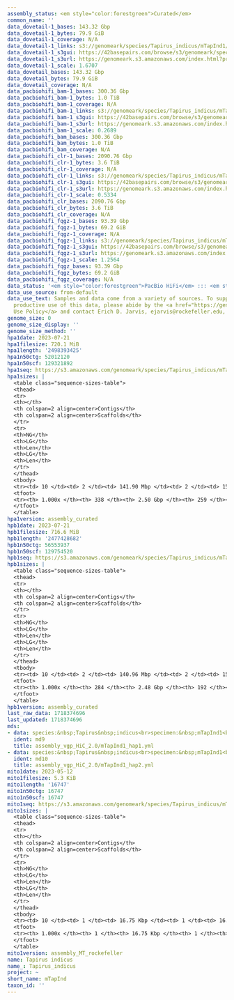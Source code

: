 ```yaml
---
assembly_status: <em style="color:forestgreen">Curated</em>
common_name: ''
data_dovetail-1_bases: 143.32 Gbp
data_dovetail-1_bytes: 79.9 GiB
data_dovetail-1_coverage: N/A
data_dovetail-1_links: s3://genomeark/species/Tapirus_indicus/mTapInd1/genomic_data/dovetail/<br>
data_dovetail-1_s3gui: https://42basepairs.com/browse/s3/genomeark/species/Tapirus_indicus/mTapInd1/genomic_data/dovetail/
data_dovetail-1_s3url: https://genomeark.s3.amazonaws.com/index.html?prefix=species/Tapirus_indicus/mTapInd1/genomic_data/dovetail/
data_dovetail-1_scale: 1.6707
data_dovetail_bases: 143.32 Gbp
data_dovetail_bytes: 79.9 GiB
data_dovetail_coverage: N/A
data_pacbiohifi_bam-1_bases: 300.36 Gbp
data_pacbiohifi_bam-1_bytes: 1.0 TiB
data_pacbiohifi_bam-1_coverage: N/A
data_pacbiohifi_bam-1_links: s3://genomeark/species/Tapirus_indicus/mTapInd1/genomic_data/pacbio_hifi/<br>
data_pacbiohifi_bam-1_s3gui: https://42basepairs.com/browse/s3/genomeark/species/Tapirus_indicus/mTapInd1/genomic_data/pacbio_hifi/
data_pacbiohifi_bam-1_s3url: https://genomeark.s3.amazonaws.com/index.html?prefix=species/Tapirus_indicus/mTapInd1/genomic_data/pacbio_hifi/
data_pacbiohifi_bam-1_scale: 0.2689
data_pacbiohifi_bam_bases: 300.36 Gbp
data_pacbiohifi_bam_bytes: 1.0 TiB
data_pacbiohifi_bam_coverage: N/A
data_pacbiohifi_clr-1_bases: 2090.76 Gbp
data_pacbiohifi_clr-1_bytes: 3.6 TiB
data_pacbiohifi_clr-1_coverage: N/A
data_pacbiohifi_clr-1_links: s3://genomeark/species/Tapirus_indicus/mTapInd1/genomic_data/pacbio_hifi/<br>
data_pacbiohifi_clr-1_s3gui: https://42basepairs.com/browse/s3/genomeark/species/Tapirus_indicus/mTapInd1/genomic_data/pacbio_hifi/
data_pacbiohifi_clr-1_s3url: https://genomeark.s3.amazonaws.com/index.html?prefix=species/Tapirus_indicus/mTapInd1/genomic_data/pacbio_hifi/
data_pacbiohifi_clr-1_scale: 0.5334
data_pacbiohifi_clr_bases: 2090.76 Gbp
data_pacbiohifi_clr_bytes: 3.6 TiB
data_pacbiohifi_clr_coverage: N/A
data_pacbiohifi_fqgz-1_bases: 93.39 Gbp
data_pacbiohifi_fqgz-1_bytes: 69.2 GiB
data_pacbiohifi_fqgz-1_coverage: N/A
data_pacbiohifi_fqgz-1_links: s3://genomeark/species/Tapirus_indicus/mTapInd1/genomic_data/pacbio_hifi/<br>
data_pacbiohifi_fqgz-1_s3gui: https://42basepairs.com/browse/s3/genomeark/species/Tapirus_indicus/mTapInd1/genomic_data/pacbio_hifi/
data_pacbiohifi_fqgz-1_s3url: https://genomeark.s3.amazonaws.com/index.html?prefix=species/Tapirus_indicus/mTapInd1/genomic_data/pacbio_hifi/
data_pacbiohifi_fqgz-1_scale: 1.2564
data_pacbiohifi_fqgz_bases: 93.39 Gbp
data_pacbiohifi_fqgz_bytes: 69.2 GiB
data_pacbiohifi_fqgz_coverage: N/A
data_status: '<em style="color:forestgreen">PacBio HiFi</em> ::: <em style="color:forestgreen">Dovetail</em>'
data_use_source: from-default
data_use_text: Samples and data come from a variety of sources. To support fair and
  productive use of this data, please abide by the <a href="https://genome10k.soe.ucsc.edu/data-use-policies/">Data
  Use Policy</a> and contact Erich D. Jarvis, ejarvis@rockefeller.edu, with any questions.
genome_size: 0
genome_size_display: ''
genome_size_method: ''
hpa1date: 2023-07-21
hpa1filesize: 720.1 MiB
hpa1length: '2498393425'
hpa1n50ctg: 52012120
hpa1n50scf: 129321892
hpa1seq: https://s3.amazonaws.com/genomeark/species/Tapirus_indicus/mTapInd1/assembly_curated/mTapInd1.hap1.cur.20230721.fasta.gz
hpa1sizes: |
  <table class="sequence-sizes-table">
  <thead>
  <tr>
  <th></th>
  <th colspan=2 align=center>Contigs</th>
  <th colspan=2 align=center>Scaffolds</th>
  </tr>
  <tr>
  <th>NG</th>
  <th>LG</th>
  <th>Len</th>
  <th>LG</th>
  <th>Len</th>
  </tr>
  </thead>
  <tbody>
  <tr><td> 10 </td><td> 2 </td><td> 141.90 Mbp </td><td> 2 </td><td> 156.08 Mbp </td></tr><tr><td> 20 </td><td> 5 </td><td> 87.75 Mbp </td><td> 4 </td><td> 154.87 Mbp </td></tr><tr><td> 30 </td><td> 8 </td><td> 70.66 Mbp </td><td> 5 </td><td> 147.66 Mbp </td></tr><tr><td> 40 </td><td> 12 </td><td> 61.97 Mbp </td><td> 7 </td><td> 137.89 Mbp </td></tr><tr style="background-color:#cccccc;"><td> 50 </td><td> 16 </td><td style="background-color:#88ff88;"> 52.01 Mbp </td><td> 9 </td><td style="background-color:#88ff88;"> 129.32 Mbp </td></tr><tr><td> 60 </td><td> 21 </td><td> 43.62 Mbp </td><td> 11 </td><td> 115.44 Mbp </td></tr><tr><td> 70 </td><td> 27 </td><td> 38.01 Mbp </td><td> 13 </td><td> 94.77 Mbp </td></tr><tr><td> 80 </td><td> 35 </td><td> 29.19 Mbp </td><td> 16 </td><td> 61.97 Mbp </td></tr><tr><td> 90 </td><td> 47 </td><td> 14.18 Mbp </td><td> 21 </td><td> 42.04 Mbp </td></tr><tr><td> 100 </td><td> 338 </td><td> 14.56 Kbp </td><td> 259 </td><td> 14.56 Kbp </td></tr></tbody>
  <tfoot>
  <tr><th> 1.000x </th><th> 338 </th><th> 2.50 Gbp </th><th> 259 </th><th> 2.50 Gbp </th></tr>
  </tfoot>
  </table>
hpa1version: assembly_curated
hpb1date: 2023-07-21
hpb1filesize: 716.6 MiB
hpb1length: '2477428682'
hpb1n50ctg: 56553937
hpb1n50scf: 129754520
hpb1seq: https://s3.amazonaws.com/genomeark/species/Tapirus_indicus/mTapInd1/assembly_curated/mTapInd1.hap2.cur.20230721.fasta.gz
hpb1sizes: |
  <table class="sequence-sizes-table">
  <thead>
  <tr>
  <th></th>
  <th colspan=2 align=center>Contigs</th>
  <th colspan=2 align=center>Scaffolds</th>
  </tr>
  <tr>
  <th>NG</th>
  <th>LG</th>
  <th>Len</th>
  <th>LG</th>
  <th>Len</th>
  </tr>
  </thead>
  <tbody>
  <tr><td> 10 </td><td> 2 </td><td> 140.96 Mbp </td><td> 2 </td><td> 155.12 Mbp </td></tr><tr><td> 20 </td><td> 5 </td><td> 90.55 Mbp </td><td> 4 </td><td> 151.14 Mbp </td></tr><tr><td> 30 </td><td> 7 </td><td> 78.62 Mbp </td><td> 5 </td><td> 146.28 Mbp </td></tr><tr><td> 40 </td><td> 11 </td><td> 62.71 Mbp </td><td> 7 </td><td> 137.13 Mbp </td></tr><tr style="background-color:#cccccc;"><td> 50 </td><td> 15 </td><td style="background-color:#88ff88;"> 56.55 Mbp </td><td> 9 </td><td style="background-color:#88ff88;"> 129.75 Mbp </td></tr><tr><td> 60 </td><td> 21 </td><td> 42.12 Mbp </td><td> 11 </td><td> 114.52 Mbp </td></tr><tr><td> 70 </td><td> 27 </td><td> 35.50 Mbp </td><td> 13 </td><td> 92.47 Mbp </td></tr><tr><td> 80 </td><td> 35 </td><td> 25.52 Mbp </td><td> 16 </td><td> 61.86 Mbp </td></tr><tr><td> 90 </td><td> 48 </td><td> 10.86 Mbp </td><td> 21 </td><td> 42.19 Mbp </td></tr><tr><td> 100 </td><td> 284 </td><td> 24.50 Kbp </td><td> 192 </td><td> 24.50 Kbp </td></tr></tbody>
  <tfoot>
  <tr><th> 1.000x </th><th> 284 </th><th> 2.48 Gbp </th><th> 192 </th><th> 2.48 Gbp </th></tr>
  </tfoot>
  </table>
hpb1version: assembly_curated
last_raw_data: 1718374696
last_updated: 1718374696
mds:
- data: species:&nbsp;Tapirus&nbsp;indicus<br>specimen:&nbsp;mTapInd1<br>projects:&nbsp;<br>&nbsp;&nbsp;-&nbsp;vgp<br>data_location:&nbsp;S3<br>release_to:&nbsp;S3<br>haplotype_to_curate:&nbsp;hap1<br>hap1:&nbsp;s3://genomeark/species/Tapirus_indicus/mTapInd1/assembly_vgp_HiC_2.0/mTapInd1.HiC.hap1.20230427.fasta.gz<br>hap2:&nbsp;s3://genomeark/species/Tapirus_indicus/mTapInd1/assembly_vgp_HiC_2.0/mTapInd1.HiC.hap2.20230427.fasta.gz<br>pretext_hap1:&nbsp;s3://genomeark/species/Tapirus_indicus/mTapInd1/assembly_vgp_HiC_2.0/evaluation/hap1/pretext/mTapInd1_hap1__s2_heatmap.pretext<br>pretext_hap2:&nbsp;s3://genomeark/species/Tapirus_indicus/mTapInd1/assembly_vgp_HiC_2.0/evaluation/hap2/pretext/mTapInd1_hap2__s2_heatmap.pretext<br>kmer_spectra_img:&nbsp;s3://genomeark/species/Tapirus_indicus/mTapInd1/assembly_vgp_HiC_2.0/evaluation/merqury/mTapInd1_png/<br>mito:&nbsp;s3://genomeark/species/Tapirus_indicus/mTapInd1/assembly_MT_rockefeller/mTapInd1.MT.20230512.fasta.gz<br>mito_gb:&nbsp;s3://genomeark/species/Tapirus_indicus/mTapInd1/assembly_MT_rockefeller/mTapInd1.MT.20230512.gb<br>pacbio_read_dir:&nbsp;s3://genomeark/species/Tapirus_indicus/mTapInd1/genomic_data/pacbio_hifi/<br>pacbio_read_type:&nbsp;hifi<br>hic_read_dir:&nbsp;s3://genomeark/species/Tapirus_indicus/mTapInd1/genomic_data/arima/<br>pipeline:<br>&nbsp;&nbsp;-&nbsp;hifiasm&nbsp;(0.19.3+galaxy0)<br>&nbsp;&nbsp;-&nbsp;yahs&nbsp;(1.2a.2+galaxy1)<br>assembled_by_group:&nbsp;Rockefeller<br>notes:&nbsp;This&nbsp;was&nbsp;a&nbsp;hifiasm-HiC&nbsp;assembly&nbsp;of&nbsp;mTapInd1,&nbsp;resulting&nbsp;in&nbsp;two&nbsp;complete&nbsp;haplotypes.&nbsp;This&nbsp;individual&nbsp;did&nbsp;not&nbsp;have&nbsp;bionano&nbsp;data.&nbsp;HiC&nbsp;scaffolding&nbsp;was&nbsp;performed&nbsp;with&nbsp;yahs.&nbsp;The&nbsp;HiC&nbsp;prep&nbsp;was&nbsp;Arima&nbsp;kit&nbsp;2.&nbsp;TThe&nbsp;kmer&nbsp;spectra&nbsp;indicate&nbsp;a&nbsp;homogametic&nbsp;specimen.&nbsp;I&nbsp;am&nbsp;submitting&nbsp;both&nbsp;hap1&nbsp;&&nbsp;hap2&nbsp;for&nbsp;dual&nbsp;curation.&nbsp;This&nbsp;is&nbsp;the&nbsp;curation&nbsp;ticket&nbsp;for&nbsp;hap1.&nbsp;
  ident: md9
  title: assembly_vgp_HiC_2.0/mTapInd1_hap1.yml
- data: species:&nbsp;Tapirus&nbsp;indicus<br>specimen:&nbsp;mTapInd1<br>projects:&nbsp;<br>&nbsp;&nbsp;-&nbsp;vgp<br>data_location:&nbsp;S3<br>release_to:&nbsp;S3<br>haplotype_to_curate:&nbsp;hap2<br>hap1:&nbsp;s3://genomeark/species/Tapirus_indicus/mTapInd1/assembly_vgp_HiC_2.0/mTapInd1.HiC.hap1.20230427.fasta.gz<br>hap2:&nbsp;s3://genomeark/species/Tapirus_indicus/mTapInd1/assembly_vgp_HiC_2.0/mTapInd1.HiC.hap2.20230427.fasta.gz<br>pretext_hap1:&nbsp;s3://genomeark/species/Tapirus_indicus/mTapInd1/assembly_vgp_HiC_2.0/evaluation/hap1/pretext/mTapInd1_hap1__s2_heatmap.pretext<br>pretext_hap2:&nbsp;s3://genomeark/species/Tapirus_indicus/mTapInd1/assembly_vgp_HiC_2.0/evaluation/hap2/pretext/mTapInd1_hap2__s2_heatmap.pretext<br>kmer_spectra_img:&nbsp;s3://genomeark/species/Tapirus_indicus/mTapInd1/assembly_vgp_HiC_2.0/evaluation/merqury/mTapInd1_png/<br>mito:&nbsp;s3://genomeark/species/Tapirus_indicus/mTapInd1/assembly_MT_rockefeller/mTapInd1.MT.20230512.fasta.gz<br>mito_gb:&nbsp;s3://genomeark/species/Tapirus_indicus/mTapInd1/assembly_MT_rockefeller/mTapInd1.MT.20230512.gb<br>pacbio_read_dir:&nbsp;s3://genomeark/species/Tapirus_indicus/mTapInd1/genomic_data/pacbio_hifi/<br>pacbio_read_type:&nbsp;hifi<br>hic_read_dir:&nbsp;s3://genomeark/species/Tapirus_indicus/mTapInd1/genomic_data/arima/<br>pipeline:<br>&nbsp;&nbsp;-&nbsp;hifiasm&nbsp;(0.19.3+galaxy0)<br>&nbsp;&nbsp;-&nbsp;yahs&nbsp;(1.2a.2+galaxy1)<br>assembled_by_group:&nbsp;Rockefeller<br>notes:&nbsp;This&nbsp;was&nbsp;a&nbsp;hifiasm-HiC&nbsp;assembly&nbsp;of&nbsp;mTapInd1,&nbsp;resulting&nbsp;in&nbsp;two&nbsp;complete&nbsp;haplotypes.&nbsp;This&nbsp;individual&nbsp;did&nbsp;not&nbsp;have&nbsp;bionano&nbsp;data.&nbsp;HiC&nbsp;scaffolding&nbsp;was&nbsp;performed&nbsp;with&nbsp;yahs.&nbsp;The&nbsp;HiC&nbsp;prep&nbsp;was&nbsp;Arima&nbsp;kit&nbsp;2.&nbsp;TThe&nbsp;kmer&nbsp;spectra&nbsp;indicate&nbsp;a&nbsp;homogametic&nbsp;specimen.&nbsp;I&nbsp;am&nbsp;submitting&nbsp;both&nbsp;hap1&nbsp;&&nbsp;hap2&nbsp;for&nbsp;dual&nbsp;curation.&nbsp;This&nbsp;is&nbsp;the&nbsp;curation&nbsp;ticket&nbsp;for&nbsp;hap2.&nbsp;
  ident: md10
  title: assembly_vgp_HiC_2.0/mTapInd1_hap2.yml
mito1date: 2023-05-12
mito1filesize: 5.3 KiB
mito1length: '16747'
mito1n50ctg: 16747
mito1n50scf: 16747
mito1seq: https://s3.amazonaws.com/genomeark/species/Tapirus_indicus/mTapInd1/assembly_MT_rockefeller/mTapInd1.MT.20230512.fasta.gz
mito1sizes: |
  <table class="sequence-sizes-table">
  <thead>
  <tr>
  <th></th>
  <th colspan=2 align=center>Contigs</th>
  <th colspan=2 align=center>Scaffolds</th>
  </tr>
  <tr>
  <th>NG</th>
  <th>LG</th>
  <th>Len</th>
  <th>LG</th>
  <th>Len</th>
  </tr>
  </thead>
  <tbody>
  <tr><td> 10 </td><td> 1 </td><td> 16.75 Kbp </td><td> 1 </td><td> 16.75 Kbp </td></tr><tr><td> 20 </td><td> 1 </td><td> 16.75 Kbp </td><td> 1 </td><td> 16.75 Kbp </td></tr><tr><td> 30 </td><td> 1 </td><td> 16.75 Kbp </td><td> 1 </td><td> 16.75 Kbp </td></tr><tr><td> 40 </td><td> 1 </td><td> 16.75 Kbp </td><td> 1 </td><td> 16.75 Kbp </td></tr><tr style="background-color:#cccccc;"><td> 50 </td><td> 1 </td><td style="background-color:#ff8888;"> 16.75 Kbp </td><td> 1 </td><td style="background-color:#ff8888;"> 16.75 Kbp </td></tr><tr><td> 60 </td><td> 1 </td><td> 16.75 Kbp </td><td> 1 </td><td> 16.75 Kbp </td></tr><tr><td> 70 </td><td> 1 </td><td> 16.75 Kbp </td><td> 1 </td><td> 16.75 Kbp </td></tr><tr><td> 80 </td><td> 1 </td><td> 16.75 Kbp </td><td> 1 </td><td> 16.75 Kbp </td></tr><tr><td> 90 </td><td> 1 </td><td> 16.75 Kbp </td><td> 1 </td><td> 16.75 Kbp </td></tr><tr><td> 100 </td><td> 1 </td><td> 16.75 Kbp </td><td> 1 </td><td> 16.75 Kbp </td></tr></tbody>
  <tfoot>
  <tr><th> 1.000x </th><th> 1 </th><th> 16.75 Kbp </th><th> 1 </th><th> 16.75 Kbp </th></tr>
  </tfoot>
  </table>
mito1version: assembly_MT_rockefeller
name: Tapirus indicus
name_: Tapirus_indicus
project: ~
short_name: mTapInd
taxon_id: ''
---
```

